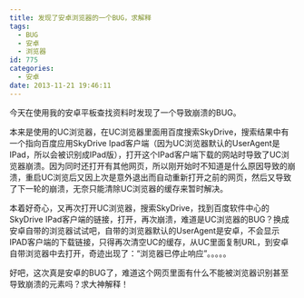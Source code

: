 ```yaml
---
title: 发现了安卓浏览器的一个BUG，求解释
tags:
  - BUG
  - 安卓
  - 浏览器
id: 775
categories:
  - 安卓
date: 2013-11-21 19:46:11
---
```


今天在使用我的安卓平板查找资料时发现了一个导致崩溃的BUG。

本来是使用的UC浏览器，在UC浏览器里面用百度搜索SkyDrive，搜索结果中有一个指向百度应用SkyDrive Ipad客户端（因为UC浏览器默认的UserAgent是IPad，所以会被识别成IPad版），打开这个IPad客户端下载的网站时导致了UC浏览器崩溃。因为同时还打开有其他网页，所以刚开始时不知道是什么原因导致的崩溃，重启UC浏览后又因上次是意外退出而自动重新打开之前的网页，然后又导致了下一轮的崩溃，无奈只能清除UC浏览器的缓存来暂时解决。

本着好奇心，又再次打开UC浏览器，搜索SkyDrive，找到百度软件中心的SkyDrive IPad客户端的链接，打开，再次崩溃，难道是UC浏览器的BUG？换成安卓自带的浏览器试试吧，自带的浏览器默认的UserAgent是安卓，不会显示IPAD客户端的下载链接，只得再次清空UC的缓存，从UC里面复制URL，到安卓自带浏览器中去打开，奇迹出现了：“浏览器已停止响应”。。。。。

好吧，这次真是安卓的BUG了，难道这个网页里面有什么不能被浏览器识别甚至导致崩溃的元素吗？求大神解释！